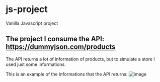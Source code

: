 # js-project
Vanilla Javascript project


## The project I consume the API: https://dummyjson.com/products
The API returns a lot of information of products, but to simulate a store I used just some informations.

This is an example of the informations that the API returns:
![image](https://github.com/Brunohfc/js-project/assets/91575338/d84b7581-bb03-4e6c-b7e2-02a98fba8503)
